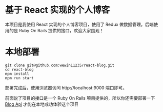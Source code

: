 # 基于 React 实现的个人博客

本项目是我使用 React 实现的个人博客项目，使用了 Redux 做数据管理。后端使用的是 Ruby On Rails 提供的接口，欢迎大家围观！

# 本地部署
```
git clone git@github.com:wewin11235/react-blog.git
cd react-blog
npm install
npm run start
```
部署完成后，使用浏览器访问 http://localhost:9000 端口即可。

前面说了项目的接口是一个 Ruby On Rails 项目提供的，所以你还需要部署一下 [Blog Api](https://github.com/wewin11235/myblogapi) 才能在本地成功体验这个项目

